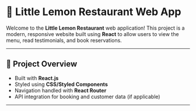 
# 🍋 Little Lemon Restaurant Web App

Welcome to the **Little Lemon Restaurant** web application! This project is a modern, responsive website built using **React** to allow users to view the menu, read testimonials, and book reservations.

---

## 🚀 Project Overview

- Built with **React.js**
- Styled using **CSS/Styled Components**
- Navigation handled with **React Router**
- API integration for booking and customer data (if applicable)

---
